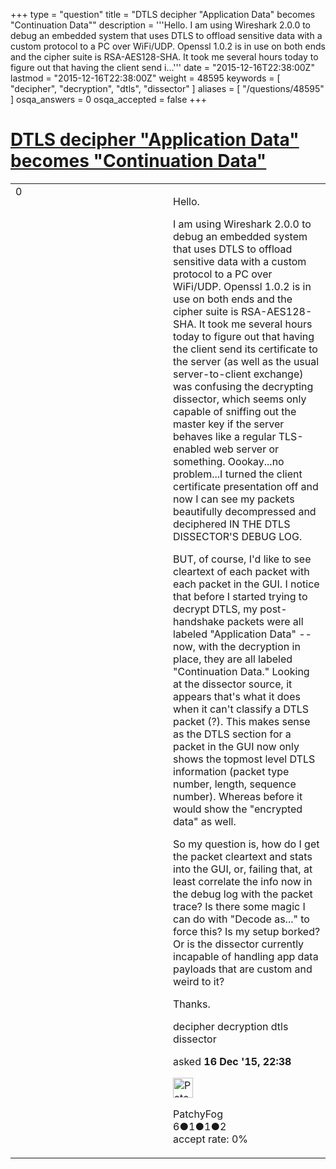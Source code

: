 +++
type = "question"
title = "DTLS decipher &quot;Application Data&quot; becomes &quot;Continuation Data&quot;"
description = '''Hello. I am using Wireshark 2.0.0 to debug an embedded system that uses DTLS to offload sensitive data with a custom protocol to a PC over WiFi/UDP. Openssl 1.0.2 is in use on both ends and the cipher suite is RSA-AES128-SHA. It took me several hours today to figure out that having the client send i...'''
date = "2015-12-16T22:38:00Z"
lastmod = "2015-12-16T22:38:00Z"
weight = 48595
keywords = [ "decipher", "decryption", "dtls", "dissector" ]
aliases = [ "/questions/48595" ]
osqa_answers = 0
osqa_accepted = false
+++

<div class="headNormal">

# [DTLS decipher "Application Data" becomes "Continuation Data"](/questions/48595/dtls-decipher-application-data-becomes-continuation-data)

</div>

<div id="main-body">

<div id="askform">

<table id="question-table" style="width:100%;"><colgroup><col style="width: 50%" /><col style="width: 50%" /></colgroup><tbody><tr class="odd"><td style="width: 30px; vertical-align: top"><div class="vote-buttons"><div id="post-48595-score" class="post-score" title="current number of votes">0</div><div id="favorite-count" class="favorite-count"></div></div></td><td><div id="item-right"><div class="question-body"><p>Hello.</p><p>I am using Wireshark 2.0.0 to debug an embedded system that uses DTLS to offload sensitive data with a custom protocol to a PC over WiFi/UDP. Openssl 1.0.2 is in use on both ends and the cipher suite is RSA-AES128-SHA. It took me several hours today to figure out that having the client send its certificate to the server (as well as the usual server-to-client exchange) was confusing the decrypting dissector, which seems only capable of sniffing out the master key if the server behaves like a regular TLS-enabled web server or something. Oookay...no problem...I turned the client certificate presentation off and now I can see my packets beautifully decompressed and deciphered IN THE DTLS DISSECTOR'S DEBUG LOG.</p><p>BUT, of course, I'd like to see cleartext of each packet with each packet in the GUI. I notice that before I started trying to decrypt DTLS, my post-handshake packets were all labeled "Application Data" -- now, with the decryption in place, they are all labeled "Continuation Data." Looking at the dissector source, it appears that's what it does when it can't classify a DTLS packet (?). This makes sense as the DTLS section for a packet in the GUI now only shows the topmost level DTLS information (packet type number, length, sequence number). Whereas before it would show the "encrypted data" as well.</p><p>So my question is, how do I get the packet cleartext and stats into the GUI, or, failing that, at least correlate the info now in the debug log with the packet trace? Is there some magic I can do with "Decode as..." to force this? Is my setup borked? Or is the dissector currently incapable of handling app data payloads that are custom and weird to it?</p><p>Thanks.</p></div><div id="question-tags" class="tags-container tags">decipher decryption dtls dissector</div><div id="question-controls" class="post-controls"></div><div class="post-update-info-container"><div class="post-update-info post-update-info-user"><p>asked <strong>16 Dec '15, 22:38</strong></p><img src="https://secure.gravatar.com/avatar/eb081795da62cb45ca6f82b37fbd5ddc?s=32&amp;d=identicon&amp;r=g" class="gravatar" width="32" height="32" alt="PatchyFog&#39;s gravatar image" /><p>PatchyFog<br />
<span class="score" title="6 reputation points">6</span><span title="1 badges"><span class="badge1">●</span><span class="badgecount">1</span></span><span title="1 badges"><span class="silver">●</span><span class="badgecount">1</span></span><span title="2 badges"><span class="bronze">●</span><span class="badgecount">2</span></span><br />
<span class="accept_rate" title="Rate of the user&#39;s accepted answers">accept rate:</span> <span title="PatchyFog has no accepted answers">0%</span></p></div></div><div id="comments-container-48595" class="comments-container"></div><div id="comment-tools-48595" class="comment-tools"></div><div class="clear"></div><div id="comment-48595-form-container" class="comment-form-container"></div><div class="clear"></div></div></td></tr></tbody></table>

</div>

</div>

